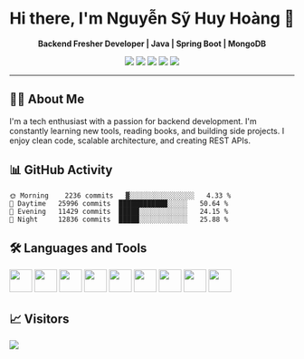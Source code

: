 <h1 align="center">Hi there, I'm Nguyễn Sỹ Huy Hoàng 👋</h1>
<p align="center">
  <b>Backend Fresher Developer | Java | Spring Boot | MongoDB</b>
</p>

<p align="center">
  <a href="https://twitter.com"><img src="https://img.shields.io/badge/Twitter-1DA1F2?style=flat&logo=twitter&logoColor=white"/></a>
  <a href="https://discord.com"><img src="https://img.shields.io/badge/Discord-5865F2?style=flat&logo=discord&logoColor=white"/></a>
  <a href="#"><img src="https://img.shields.io/badge/Dev.to-0A0A0A?style=flat&logo=devdotto&logoColor=white"/></a>
  <a href="#"><img src="https://img.shields.io/badge/Coffee-FFDD00?style=flat&logo=buymeacoffee&logoColor=black"/></a>
  <a href="#"><img src="https://img.shields.io/badge/YouTube-FF0000?style=flat&logo=youtube&logoColor=white"/></a>
</p>

---

## 👨‍💻 About Me

I'm a tech enthusiast with a passion for backend development. I'm constantly learning new tools, reading books, and building side projects. I enjoy clean code, scalable architecture, and creating REST APIs.

## 📊 GitHub Activity

```text
🌞 Morning    2236 commits   ▓░░░░░░░░░░░░░░░░   4.33 %
🌆 Daytime   25996 commits  ████████████░░░░░   50.64 %
🌃 Evening   11429 commits  █████░░░░░░░░░░░░   24.15 %
🌙 Night     12836 commits  █████░░░░░░░░░░░░   25.88 %
```

## 🛠️ Languages and Tools

<p align="left">
  <img src="https://cdn.jsdelivr.net/gh/devicons/devicon/icons/java/java-original.svg" width="40"/>
  <img src="https://cdn.jsdelivr.net/gh/devicons/devicon/icons/spring/spring-original.svg" width="40"/>
  <img src="https://cdn.jsdelivr.net/gh/devicons/devicon/icons/docker/docker-original.svg" width="40"/>
  <img src="https://cdn.jsdelivr.net/gh/devicons/devicon/icons/kubernetes/kubernetes-plain.svg" width="40"/>
  <img src="https://cdn.jsdelivr.net/gh/devicons/devicon/icons/mysql/mysql-original.svg" width="40"/>
  <img src="https://cdn.jsdelivr.net/gh/devicons/devicon/icons/mongodb/mongodb-original.svg" width="40"/>
  <img src="https://cdn.jsdelivr.net/gh/devicons/devicon/icons/postgresql/postgresql-original.svg" width="40"/>
  <img src="https://cdn.jsdelivr.net/gh/devicons/devicon/icons/oracle/oracle-original.svg" width="40"/>
  <img src="https://cdn.jsdelivr.net/gh/devicons/devicon/icons/android/android-plain.svg" width="40"/>
</p>

## 📈 Visitors

<p>
  <img src="https://visitcount.itsvg.in/api?id=hoangcode204&label=Profile%20Views&color=6&icon=5&pretty=true" />
</p>

